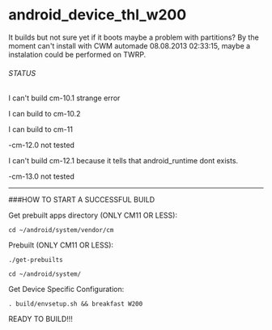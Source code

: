 # android_device_thl_w200
It builds but not sure yet if it boots maybe a problem with partitions?
By the moment can't install with CWM automade 08.08.2013 02:33:15, maybe a instalation could be performed on TWRP.

###### STATUS
I can't build cm-10.1 strange error

I can build to cm-10.2

I can build to cm-11

-cm-12.0 not tested

I can't build cm-12.1 because it tells that android_runtime dont exists.

-cm-13.0 not tested

-----
###HOW TO START A SUCCESSFUL BUILD

Get prebuilt apps directory (ONLY CM11 OR LESS):

    cd ~/android/system/vendor/cm

Prebuilt (ONLY CM11 OR LESS):

    ./get-prebuilts

    cd ~/android/system/

Get Device Specific Configuration:

    . build/envsetup.sh && breakfast W200

READY TO BUILD!!!
